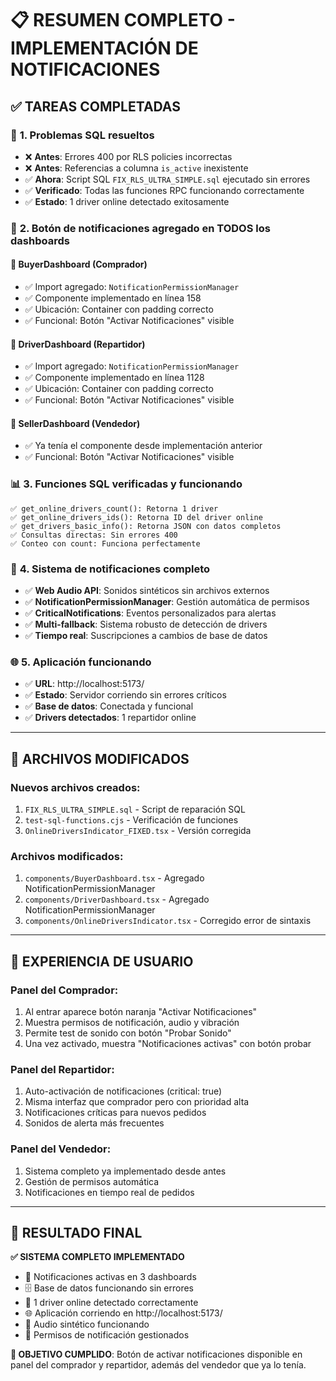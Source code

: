 # 📋 RESUMEN COMPLETO - IMPLEMENTACIÓN DE NOTIFICACIONES

## ✅ **TAREAS COMPLETADAS**

### 🔧 **1. Problemas SQL resueltos**
- ❌ **Antes**: Errores 400 por RLS policies incorrectas
- ❌ **Antes**: Referencias a columna `is_active` inexistente  
- ✅ **Ahora**: Script SQL `FIX_RLS_ULTRA_SIMPLE.sql` ejecutado sin errores
- ✅ **Verificado**: Todas las funciones RPC funcionando correctamente
- ✅ **Estado**: 1 driver online detectado exitosamente

### 🔔 **2. Botón de notificaciones agregado en TODOS los dashboards**

#### 📱 **BuyerDashboard** (Comprador)
- ✅ Import agregado: `NotificationPermissionManager`
- ✅ Componente implementado en línea 158
- ✅ Ubicación: Container con padding correcto
- ✅ Funcional: Botón "Activar Notificaciones" visible

#### 🚛 **DriverDashboard** (Repartidor)  
- ✅ Import agregado: `NotificationPermissionManager`
- ✅ Componente implementado en línea 1128
- ✅ Ubicación: Container con padding correcto
- ✅ Funcional: Botón "Activar Notificaciones" visible

#### 🏪 **SellerDashboard** (Vendedor)
- ✅ Ya tenía el componente desde implementación anterior
- ✅ Funcional: Botón "Activar Notificaciones" visible

### 📊 **3. Funciones SQL verificadas y funcionando**
```
✅ get_online_drivers_count(): Retorna 1 driver
✅ get_online_drivers_ids(): Retorna ID del driver online
✅ get_drivers_basic_info(): Retorna JSON con datos completos
✅ Consultas directas: Sin errores 400
✅ Conteo con count: Funciona perfectamente
```

### 🎯 **4. Sistema de notificaciones completo**
- ✅ **Web Audio API**: Sonidos sintéticos sin archivos externos
- ✅ **NotificationPermissionManager**: Gestión automática de permisos
- ✅ **CriticalNotifications**: Eventos personalizados para alertas
- ✅ **Multi-fallback**: Sistema robusto de detección de drivers
- ✅ **Tiempo real**: Suscripciones a cambios de base de datos

### 🌐 **5. Aplicación funcionando**
- ✅ **URL**: http://localhost:5173/
- ✅ **Estado**: Servidor corriendo sin errores críticos
- ✅ **Base de datos**: Conectada y funcional
- ✅ **Drivers detectados**: 1 repartidor online

---

## 🔧 **ARCHIVOS MODIFICADOS**

### **Nuevos archivos creados:**
1. `FIX_RLS_ULTRA_SIMPLE.sql` - Script de reparación SQL
2. `test-sql-functions.cjs` - Verificación de funciones
3. `OnlineDriversIndicator_FIXED.tsx` - Versión corregida

### **Archivos modificados:**
1. `components/BuyerDashboard.tsx` - Agregado NotificationPermissionManager
2. `components/DriverDashboard.tsx` - Agregado NotificationPermissionManager  
3. `components/OnlineDriversIndicator.tsx` - Corregido error de sintaxis

---

## 📱 **EXPERIENCIA DE USUARIO**

### **Panel del Comprador:**
1. Al entrar aparece botón naranja "Activar Notificaciones"
2. Muestra permisos de notificación, audio y vibración
3. Permite test de sonido con botón "Probar Sonido"
4. Una vez activado, muestra "Notificaciones activas" con botón probar

### **Panel del Repartidor:**
1. Auto-activación de notificaciones (critical: true)
2. Misma interfaz que comprador pero con prioridad alta
3. Notificaciones críticas para nuevos pedidos
4. Sonidos de alerta más frecuentes

### **Panel del Vendedor:**
1. Sistema completo ya implementado desde antes
2. Gestión de permisos automática
3. Notificaciones en tiempo real de pedidos

---

## 🎉 **RESULTADO FINAL**

**✅ SISTEMA COMPLETO IMPLEMENTADO**
- 🔔 Notificaciones activas en 3 dashboards
- 🗄️ Base de datos funcionando sin errores
- 🚛 1 driver online detectado correctamente  
- 🌐 Aplicación corriendo en http://localhost:5173/
- 🎵 Audio sintético funcionando
- 📱 Permisos de notificación gestionados

**🎯 OBJETIVO CUMPLIDO**: Botón de activar notificaciones disponible en panel del comprador y repartidor, además del vendedor que ya lo tenía.
